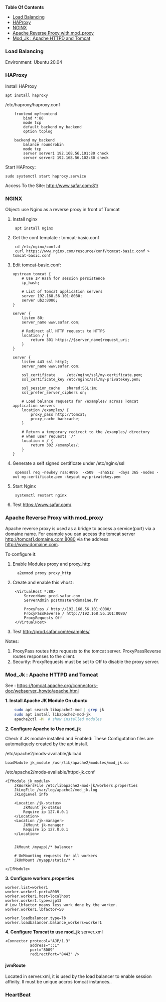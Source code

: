 **Table Of Contents**
- [Load Balancing](#load-balancing)
- [HAProxy](#haproxy)
- [NGINX](#nginx)
- [Apache Reverse Proxy with mod_proxy](#apache-reverse-proxy-with-mod_proxy)
- [Mod_Jk : Apache HTTPD and Tomcat](#mod_jk--apache-httpd-and-tomcat)

### Load Balancing
Environment: Ubuntu 20.04

### HAProxy
Install HAProxy

	apt install haproxy

/etc/haproxy/haproxy.conf 
```	
	frontend myfrontend
        bind *:80
        mode tcp
        default_backend my_backend
        option tcplog

	backend my_backend
        balance roundrobin
        mode tcp
        server server1 192.168.56.101:80 check
        server server2 192.168.56.102:80 check
```	

Start HAProxy:

	sudo systemctl start haproxy.service 

Access To the Site: http://www.safar.com:81/

### NGINX
Object: use Nginx as a reverse proxy in front of Tomcat

1. Install nginx

		apt install nginx

2. Get the conf template : tomcat-basic.conf

		cd /etc/nginx/conf.d
		curl https://www.nginx.com/resource/conf/tomcat-basic.conf > tomcat-basic.conf

3. Edit tomcat-basic.conf:

	```	
	upstream tomcat {
	    # Use IP Hash for session persistence
	    ip_hash;

	    # List of Tomcat application servers
	    server 192.168.56.101:8080;
	    server ub2:8080;
	}

	server {
	    listen 80;
	    server_name www.safar.com;

	    # Redirect all HTTP requests to HTTPS
	    location / {
	        return 301 https://$server_name$request_uri;
	    }
	}
	 
	server {
	    listen 443 ssl http2;
	    server_name www.safar.com;

	    ssl_certificate     /etc/nginx/ssl/my-certificate.pem;
	    ssl_certificate_key /etc/nginx/ssl/my-privatekey.pem;

	    ssl_session_cache   shared:SSL:1m;
	    ssl_prefer_server_ciphers on;

	    # Load balance requests for /examples/ across Tomcat application servers
	    location /examples/ {
	        proxy_pass http://tomcat;
	        proxy_cache backcache;
	    }

	    # Return a temporary redirect to the /examples/ directory 
	    # when user requests '/'
	    location = / {
	        return 302 /examples/;
	    }
	}
	```

3. Generate a self signed certificate under /etc/nginx/ssl
	
		openssl req -newkey rsa:4096  -x509  -sha512  -days 365 -nodes -out my-certificate.pem -keyout my-privatekey.pem

4. Start Nginx

		systemctl restart nginx

5. Test https://www.safar.com/ 


### Apache Reverse Proxy with mod_proxy
Apache reverse proxy is used as a bridge to access a service(port) via a domaine name. For example you can access the tomcat server http://tomcat1.domaine.com:8080 via the address http://www.domaine.com.

To configure it:

1. Enable Modules proxy and proxy_http

		 a2enmod proxy proxy_http
2. Create and enable this vhost : 
	
		<VirtualHost *:80>
		    ServerName prod.safar.com 
		    ServerAdmin postmaster@domaine.fr
		 
		    ProxyPass / http://192.168.56.101:8080/
		    ProxyPassReverse / http://192.168.56.101:8080/
		    ProxyRequests Off
		</VirtualHost>

3. Test http://prod.safar.com/examples/

Notes:

1. ProxyPass routes http requests to the tomcat server. ProxyPassReverse routes responses to the client.
2. Security: ProxyRequests must be set to Off to disable the proxy server.



### Mod_Jk : Apache HTTPD and Tomcat

See : https://tomcat.apache.org/connectors-doc/webserver_howto/apache.html

**1. Install Apache JK Module On ubuntu**
```sh
	sudo apt search libapache2-mod | grep jk
	sudo apt install libapache2-mod-jk
	apache2ctl -M  # show installed modules
```

**2. Configure Apache to Use mod_jk**

Check if JK module installed and Enabled: These Configutation files are automatiquely created by the apt install. 

/etc/apache2/mods-available/jk.load

	LoadModule jk_module /usr/lib/apache2/modules/mod_jk.so

/etc/apache2/mods-available/httpd-jk.conf

	<IfModule jk_module>
	    JkWorkersFile /etc/libapache2-mod-jk/workers.properties
	    JkLogFile /var/log/apache2/mod_jk.log
	    JkLogLevel info

	    <Location /jk-status>
	        JkMount jk-status
	        Require ip 127.0.0.1
	    </Location>
	    <Location /jk-manager>
	        JkMount jk-manager
	        Require ip 127.0.0.1
	    </Location>

	    
	    JkMount /myapp|/* balancer

	    # UnMounting requests for all workers
	    JkUnMount /myapp/static/* *

	</IfModule>

**3. Configure workers.properties**

	worker.list=worker1
	worker.worker1.port=8009
	worker.worker1.host=localhost
	worker.worker1.type=ajp13
	# Low lbfactor means less work done by the worker.
	worker.worker1.lbfactor=50

	worker.loadbalancer.type=lb
	worker.loadbalancer.balance_workers=worker1


**4. Configure Tomcat to use mod_jk**
server.xml

    <Connector protocol="AJP/1.3"
               address="::1"
               port="8009"
               redirectPort="8443" />


#### jvmRoute  
Located in server.xml, it is used by the load balancer to enable session affinity. Il must be unique accros tomcat instances..


### HeartBeat



